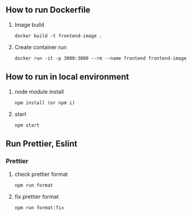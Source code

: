 ## How to run Dockerfile

1. Image build
    
    ```
    docker build -t frontend-image .
    ```

2. Create container run
    
    ```
    docker run -it -p 3000:3000 --rm --name frontend frontend-image
    ```


## How to run in local environment

1. node module install

    ```
    npm install (or npm i)
    ```

2. start

    ```
    npm start
    ```

## Run Prettier, Eslint

### Prettier

1. check prettier format
    ```
    npm run format
    ```

2. fix prettier format

    ```
    npm run format:fix
    ```